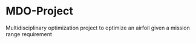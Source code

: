 # MDO-Project
Multidisciplinary optimization project to optimize an airfoil given a mission range requirement

